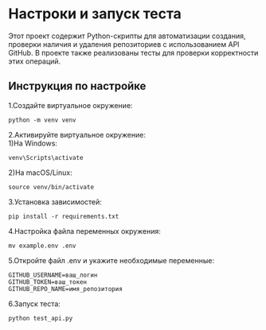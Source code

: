 # Настроки и запуск теста

Этот проект содержит Python-скрипты для автоматизации создания, проверки наличия и удаления репозиториев с использованием API GitHub. В проекте также реализованы тесты для проверки корректности этих операций.


## Инструкция по настройке
1.Создайте виртуальное окружение:

 
    python -m venv venv

2.Активируйте виртуальное окружение:\
1)На Windows:

    
    venv\Scripts\activate
2)На macOS/Linux:

    
    source venv/bin/activate

3.Установка зависимостей:

    
    pip install -r requirements.txt

4.Настройка файла переменных окружения:

    
    mv example.env .env
    
5.Откройте файл .env и укажите необходимые переменные:

    GITHUB_USERNAME=ваш_логин
    GITHUB_TOKEN=ваш_токен
    GITHUB_REPO_NAME=имя_репозитория

6.Запуск теста:

    python test_api.py


